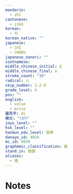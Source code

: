 ```yaml
---
mandarin:
  - zhí
cantonese:
  - zik6
korean:
  - 치
korean_native: ""
japanese:
  - CHI
  - CHOKU
japanese_nanori: ""
vietnamese:
middle_chinese_initial: ɖ
middle_chinese_final: ɨ
stroke_count: "10"
radical: 人
skip_number: 1-2-8
grade_level: 4
pos: ""
english:
  - value
  - price
羅馬字: di
韓文: "\b디"
joyo_level: ""
hsk_level: ""
hanmun_edu_level: 高等
danayo_id: 4020
mc_id: 9939
graphemic_classification: 直
stand_in: 価値
aliases:
  - 值
---
```


# Notes
